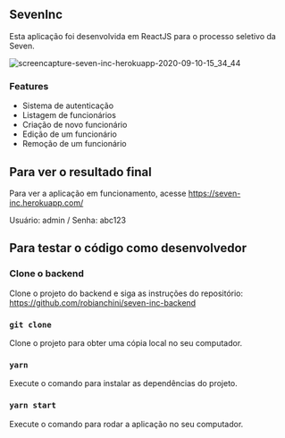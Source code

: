 ## SevenInc

Esta aplicação foi desenvolvida em ReactJS para o processo seletivo da Seven.

![screencapture-seven-inc-herokuapp-2020-09-10-15_34_44](https://user-images.githubusercontent.com/35143346/92782260-32fa1a80-f37b-11ea-8ca2-8326d6a690bc.png)

### Features

- Sistema de autenticação 
- Listagem de funcionários
- Criação de novo funcionário
- Edição de um funcionário
- Remoção de um funcionário

## Para ver o resultado final

Para ver a aplicação em funcionamento, acesse https://seven-inc.herokuapp.com/

Usuário: admin / Senha: abc123


## Para testar o código como desenvolvedor

### Clone o backend

Clone o projeto do backend e siga as instruções do repositório: https://github.com/robianchini/seven-inc-backend

### `git clone`

Clone o projeto para obter uma cópia local no seu computador.

### `yarn`

Execute o comando para instalar as dependências do projeto.

### `yarn start`

Execute o comando para rodar a aplicação no seu computador.
